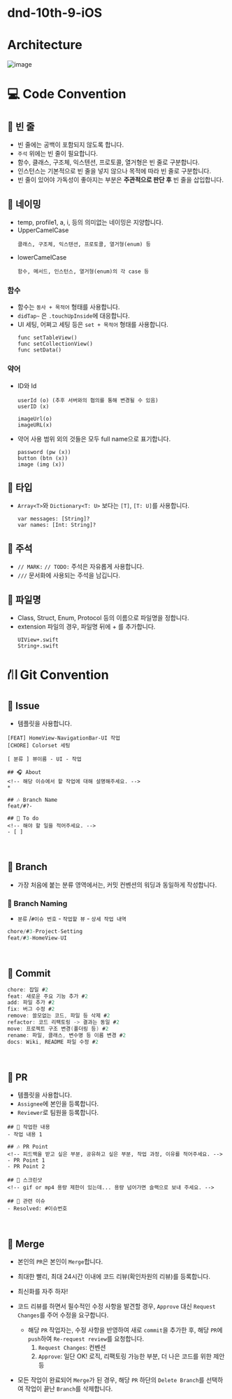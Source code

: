 # dnd-10th-9-iOS
#  Architecture
![image](https://github.com/dnd-side-project/dnd-10th-9-iOS/assets/43312096/a19c31de-845d-41c0-8ff1-9765d06b9e6e)

# 💻 Code Convention

## 🩷 빈 줄

- 빈 줄에는 공백이 포함되지 않도록 합니다.
- `주석` 위에는 빈 줄이 필요합니다.
- 함수, 클래스, 구조체, 익스텐션, 프로토콜, 열거형은 빈 줄로 구분합니다.
- 인스턴스는 기본적으로 빈 줄을 넣지 않으나 목적에 따라 빈 줄로 구분합니다.
- 빈 줄이 있어야 가독성이 좋아지는 부분은 **주관적으로 판단 후** 빈 줄을 삽입합니다.

## 🧡 네이밍

- temp, profile1, a, i, 등의 의미없는 네이밍은 지양합니다.
- UpperCamelCase
  ```
  클래스, 구조체, 익스텐션, 프로토콜, 열거형(enum) 등
  ``` 
- lowerCamelCase
  ```
  함수, 메서드, 인스턴스, 열거형(enum)의 각 case 등
  ```

### 함수

- 함수는 `동사 + 목적어` 형태를 사용합니다.
- `didTap~` 은 `.touchUpInside`에 대응합니다.
- UI 세팅, 어쩌고 세팅 등은 `set + 목적어` 형태를 사용합니다.
  ```
  func setTableView()
  func setCollectionView()
  func setData()
  ```

### 약어

- ID와 Id
  ```
  userId (o) (추후 서버와의 협의를 통해 변경될 수 있음)
  userID (x)

  imageUrl(o)
  imageURL(x)
  ```
- 약어 사용 범위 외의 것들은 모두 full name으로 표기합니다.
  ```
  password (pw (x))
  button (btn (x))
  image (img (x))
  ```
## 💛 타입

- `Array<T>`와 `Dictionary<T: U>` 보다는 `[T]`, `[T: U]`를 사용합니다.
  ```
  var messages: [String]?
  var names: [Int: String]?
  ```
## 💚 주석

- `// MARK:` `// TODO:` 주석은 자유롭게 사용합니다.
- `///` 문서화에 사용되는 주석을 남깁니다.

## 🩵 파일명

- Class, Struct, Enum, Protocol 등의 이름으로 파일명을 정합니다.
- extension 파일의 경우, 파일명 뒤에 + 를 추가합니다.
  ```
  UIView+.swift
  String+.swift
  ```

# ⛙ Git Convention
## 🩷 Issue

- 템플릿을 사용합니다.

```
[FEAT] HomeView-NavigationBar-UI 작업
[CHORE] Colorset 세팅
```

```
[ 분류 ] 뷰이름 - UI - 작업

## 🎧 About
<!-- 해당 이슈에서 할 작업에 대해 설명해주세요. -->
* 

## 🎶 Branch Name
feat/#?-

## 🎹 To do
<!-- 해야 할 일을 적어주세요. -->
- [ ]
```
</br>

## 🧡 Branch

- 가장 처음에 붙는 분류 영역에서는, 커밋 컨벤션의 워딩과 동일하게 작성합니다.

### 💛 Branch Naming

- `분류` /`#이슈 번호` - `작업할 뷰` - `상세 작업 내역`

```swift
chore/#3-Project-Setting
feat/#3-HomeView-UI
```
</br>

## 💚 Commit

```swift
chore: 잡일 #2
feat: 새로운 주요 기능 추가 #2
add: 파일 추가 #2
fix: 버그 수정 #2
remove: 쓸모없는 코드, 파일 등 삭제 #2
refactor: 코드 리팩토링 -> 결과는 동일 #2
move: 프로젝트 구조 변경(폴더링 등) #2
rename: 파일, 클래스, 변수명 등 이름 변경 #2
docs: Wiki, README 파일 수정 #2
```
</br>

## 🩵 PR

- 템플릿을 사용합니다.
- `Assignee`에 본인을 등록합니다.
- `Reviewer`로 팀원을 등록합니다.

```
## 🎸 작업한 내용
- 작업 내용 1

## 🎶 PR Point
<!-- 피드백을 받고 싶은 부분, 공유하고 싶은 부분, 작업 과정, 이유를 적어주세요. -->
- PR Point 1
- PR Point 2

## 📸 스크린샷
<!-- gif or mp4 용량 제한이 있는데... 용량 넘어가면 슬랙으로 보내 주세요. -->

## 💽 관련 이슈
- Resolved: #이슈번호
```
</br>

## 💜 Merge
- 본인의 `PR`은 본인이 `Merge`합니다.
- 최대한 빨리, 최대 24시간 이내에 코드 리뷰(확인차원의 리뷰)를 등록합니다.
- 최신화를 자주 하자!

- 코드 리뷰를 하면서 필수적인 수정 사항을 발견할 경우, `Approve` 대신 `Request Changes`를 주어 수정을 요구합니다.
    - 해당 `PR` 작업자는, 수정 사항을 반영하여 새로 `commit`을 추가한 후, 해당 `PR`에 `push`하여 `Re-request review`를 요청합니다.
        1. `Request Changes`: 컨벤션 
        2. `Approve`: 일단 OK! 로직, 리팩토링 가능한 부분, 더 나은 코드를 위한 제안 등

- 모든 작업이 완료되어 `Merge`가 된 경우, 해당 `PR` 하단의 `Delete Branch`를 선택하여 작업이 끝난 `Branch`를 삭제합니다.
